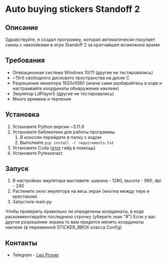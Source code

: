 # Auto buying stickers Standoff 2
## Описание
Здравствуйте, я создал программу, которая автоматически покупает скины с наклейками в игре Standoff 2 за кратчайшее
возможное время

## Требования
- Операционная система Windows 10/11 (другие не тестировались)
- ~15гб свободного дискового пространства на диске C
- Разрешение монитора 1920x1080 (иначе сами разбирайтесь в коде и настраивайте координаты обнаружения наклеек)
- Эмулятор LdPlayer5 (другие не тестировались)
- Много времени и терпения

## Установка
1. Установите Python версии ~3.11.9
2. Установите библиотеки для работы программы
    1. В консоли перейдите в папку с кодом
    2. Выполните `pip install -r requirements.txt`
3. Установите Cuda ([этот](https://github.com/chrismeunier/OpenCV-CUDA-installation) гайд в помощь)
4. Установите Pytesseract

## Запуск
1. В настройках эмулятора выставите: ширина - 1280, высота - 960, dpi - 240
2. Растяните окно эмулятора на весь экран (кнопка между тире и крестиком)
3. Запустите main.py

Чтобы проверить правильно ли определены координаты, в коде раскомментируйте последнюю строчку (уберите знак "#")
Если у вас другое разрешение экрана то вам придется менять координаты наклеек (в переменной STICKER_BBOX класса Config)

## Контакты
- Telegram - [Leo Proger](https://t.me/Leo_Proger)
